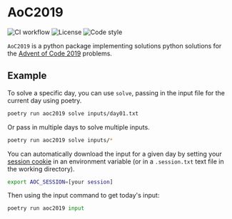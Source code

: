 # AoC2019

![CI workflow](https://github.com/danhalligan/AoC2019/actions/workflows/ci.yaml/badge.svg)
![License](https://img.shields.io/github/license/danhalligan/AoC2019)
![Code style](https://img.shields.io/badge/code%20style-black-000000.svg)

`AoC2019` is a python package implementing solutions python solutions for the
[Advent of Code 2019] problems.

## Example

To solve a specific day, you can use `solve`, passing in the input file for
the current day using poetry.

``` bash
poetry run aoc2019 solve inputs/day01.txt
```

Or pass in multiple days to solve multiple inputs.

``` bash
poetry run aoc2019 solve inputs/*
```

You can automatically download the input for a given day by setting your
[session cookie] in an environment variable (or in a `.session.txt` text file
in the working directory).

``` bash
export AOC_SESSION=[your session]
```

Then using the input command to get today's input:

```python
poetry run aoc2019 input
```

[Advent of Code 2019]: https://adventofcode.com/2019
[session cookie]: https://www.reddit.com/r/adventofcode/comments/a2vonl/how_to_download_inputs_with_a_script/
